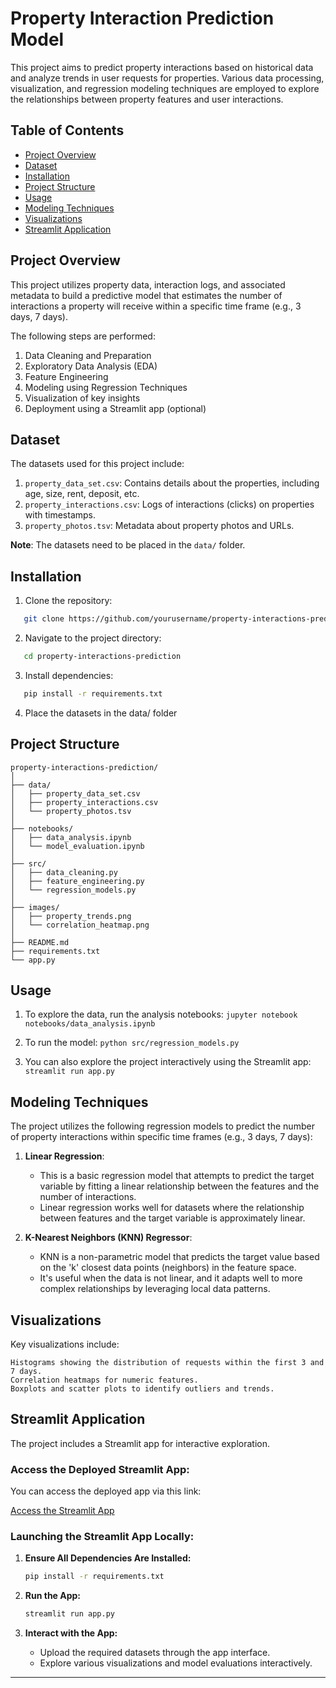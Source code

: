 # Property Interaction Prediction Model

This project aims to predict property interactions based on historical data and analyze trends in user requests for properties. Various data processing, visualization, and regression modeling techniques are employed to explore the relationships between property features and user interactions.

## Table of Contents
- [Project Overview](#project-overview)
- [Dataset](#dataset)
- [Installation](#installation)
- [Project Structure](#project-structure)
- [Usage](#usage)
- [Modeling Techniques](#modeling-techniques)
- [Visualizations](#visualizations)
- [Streamlit Application](#streamlit-application)


## Project Overview
This project utilizes property data, interaction logs, and associated metadata to build a predictive model that estimates the number of interactions a property will receive within a specific time frame (e.g., 3 days, 7 days).

The following steps are performed:
1. Data Cleaning and Preparation
2. Exploratory Data Analysis (EDA)
3. Feature Engineering
4. Modeling using Regression Techniques
5. Visualization of key insights
6. Deployment using a Streamlit app (optional)

## Dataset
The datasets used for this project include:
1. `property_data_set.csv`: Contains details about the properties, including age, size, rent, deposit, etc.
2. `property_interactions.csv`: Logs of interactions (clicks) on properties with timestamps.
3. `property_photos.tsv`: Metadata about property photos and URLs.

**Note**: The datasets need to be placed in the `data/` folder.

## Installation

1. Clone the repository:
```bash
   git clone https://github.com/yourusername/property-interactions-prediction.git
```

2. Navigate to the project directory:
```bash
   cd property-interactions-prediction
```

3. Install dependencies:
```bash
   pip install -r requirements.txt
```


4. Place the datasets in the data/ folder

## Project Structure
```
property-interactions-prediction/
│
├── data/
│   ├── property_data_set.csv
│   ├── property_interactions.csv
│   └── property_photos.tsv
│
├── notebooks/
│   ├── data_analysis.ipynb
│   └── model_evaluation.ipynb
│
├── src/
│   ├── data_cleaning.py
│   ├── feature_engineering.py
│   └── regression_models.py
│
├── images/
│   ├── property_trends.png
│   └── correlation_heatmap.png
│
├── README.md
├── requirements.txt
└── app.py
```

## Usage

1. To explore the data, run the analysis notebooks:
    ``` jupyter notebook notebooks/data_analysis.ipynb ```

2. To run the model:
    ``` python src/regression_models.py ```

3. You can also explore the project interactively using the Streamlit app:
    ``` streamlit run app.py ```

## Modeling Techniques

The project utilizes the following regression models to predict the number of property interactions within specific time frames (e.g., 3 days, 7 days):

1. **Linear Regression**:
   - This is a basic regression model that attempts to predict the target variable by fitting a linear relationship between the features and the number of interactions.
   - Linear regression works well for datasets where the relationship between features and the target variable is approximately linear.

2. **K-Nearest Neighbors (KNN) Regressor**:
   - KNN is a non-parametric model that predicts the target value based on the 'k' closest data points (neighbors) in the feature space.
   - It's useful when the data is not linear, and it adapts well to more complex relationships by leveraging local data patterns.

## Visualizations

Key visualizations include:

    Histograms showing the distribution of requests within the first 3 and 7 days.
    Correlation heatmaps for numeric features.
    Boxplots and scatter plots to identify outliers and trends.

## Streamlit Application

The project includes a Streamlit app for interactive exploration. 

### **Access the Deployed Streamlit App:**
You can access the deployed app via this link:

[Access the Streamlit App](https://propertycustomerinteraction.streamlit.app/)

### **Launching the Streamlit App Locally:**

1. **Ensure All Dependencies Are Installed:**
    ```bash
    pip install -r requirements.txt
    ```

2. **Run the App:**
    ```bash
    streamlit run app.py
    ```

3. **Interact with the App:**
    - Upload the required datasets through the app interface.
    - Explore various visualizations and model evaluations interactively.

---
